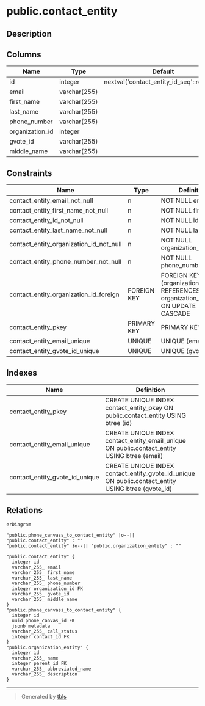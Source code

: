 # public.contact_entity

## Description

## Columns

| Name            | Type         | Default                                    | Nullable | Children                                                                            | Parents                                                     | Comment |
| --------------- | ------------ | ------------------------------------------ | -------- | ----------------------------------------------------------------------------------- | ----------------------------------------------------------- | ------- |
| id              | integer      | nextval('contact_entity_id_seq'::regclass) | false    | [public.phone_canvass_to_contact_entity](public.phone_canvass_to_contact_entity.md) |                                                             |         |
| email           | varchar(255) |                                            | false    |                                                                                     |                                                             |         |
| first_name      | varchar(255) |                                            | false    |                                                                                     |                                                             |         |
| last_name       | varchar(255) |                                            | false    |                                                                                     |                                                             |         |
| phone_number    | varchar(255) |                                            | false    |                                                                                     |                                                             |         |
| organization_id | integer      |                                            | false    |                                                                                     | [public.organization_entity](public.organization_entity.md) |         |
| gvote_id        | varchar(255) |                                            | true     |                                                                                     |                                                             |         |
| middle_name     | varchar(255) |                                            | true     |                                                                                     |                                                             |         |

## Constraints

| Name                                    | Type        | Definition                                                                         |
| --------------------------------------- | ----------- | ---------------------------------------------------------------------------------- |
| contact_entity_email_not_null           | n           | NOT NULL email                                                                     |
| contact_entity_first_name_not_null      | n           | NOT NULL first_name                                                                |
| contact_entity_id_not_null              | n           | NOT NULL id                                                                        |
| contact_entity_last_name_not_null       | n           | NOT NULL last_name                                                                 |
| contact_entity_organization_id_not_null | n           | NOT NULL organization_id                                                           |
| contact_entity_phone_number_not_null    | n           | NOT NULL phone_number                                                              |
| contact_entity_organization_id_foreign  | FOREIGN KEY | FOREIGN KEY (organization_id) REFERENCES organization_entity(id) ON UPDATE CASCADE |
| contact_entity_pkey                     | PRIMARY KEY | PRIMARY KEY (id)                                                                   |
| contact_entity_email_unique             | UNIQUE      | UNIQUE (email)                                                                     |
| contact_entity_gvote_id_unique          | UNIQUE      | UNIQUE (gvote_id)                                                                  |

## Indexes

| Name                           | Definition                                                                                         |
| ------------------------------ | -------------------------------------------------------------------------------------------------- |
| contact_entity_pkey            | CREATE UNIQUE INDEX contact_entity_pkey ON public.contact_entity USING btree (id)                  |
| contact_entity_email_unique    | CREATE UNIQUE INDEX contact_entity_email_unique ON public.contact_entity USING btree (email)       |
| contact_entity_gvote_id_unique | CREATE UNIQUE INDEX contact_entity_gvote_id_unique ON public.contact_entity USING btree (gvote_id) |

## Relations

```mermaid
erDiagram

"public.phone_canvass_to_contact_entity" |o--|| "public.contact_entity" : ""
"public.contact_entity" }o--|| "public.organization_entity" : ""

"public.contact_entity" {
  integer id
  varchar_255_ email
  varchar_255_ first_name
  varchar_255_ last_name
  varchar_255_ phone_number
  integer organization_id FK
  varchar_255_ gvote_id
  varchar_255_ middle_name
}
"public.phone_canvass_to_contact_entity" {
  integer id
  uuid phone_canvas_id FK
  jsonb metadata
  varchar_255_ call_status
  integer contact_id FK
}
"public.organization_entity" {
  integer id
  varchar_255_ name
  integer parent_id FK
  varchar_255_ abbreviated_name
  varchar_255_ description
}
```

---

> Generated by [tbls](https://github.com/k1LoW/tbls)
